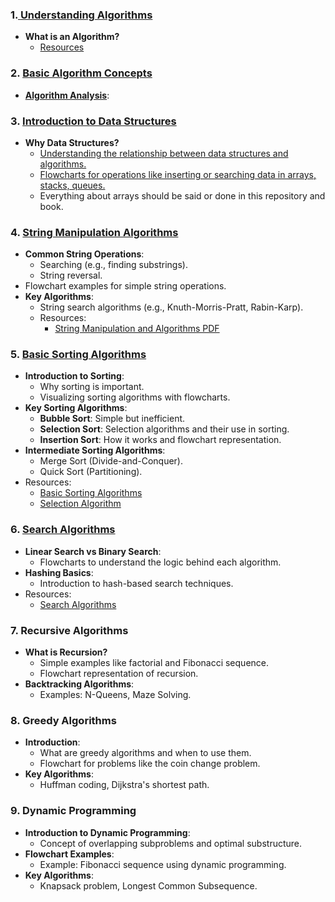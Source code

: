 ### 1.[ **Understanding Algorithms**](./1.IntroductionToAlgorithms/)

- **What is an Algorithm?**
  - [Resources](https://github.com/m-mdy-m/TechShelf/tree/main/Algorithms)

### 2. [**Basic Algorithm Concepts**](./2.Basic-Algorithms/)

- **[Algorithm Analysis](./2.Basic-Algorithms/Algorithm%20Analysis.md)**:

### 3. [**Introduction to Data Structures**](./3.Introduction-of-Data%20Structure/)

- **Why Data Structures?**
  - [Understanding the relationship between data structures and algorithms.](https://typeset.io/pdf/discovering-relationships-between-data-structures-and-4iw98s3et8.pdf)
  - [Flowcharts for operations like inserting or searching data in arrays, stacks, queues.](https://github.com/m-mdy-m/Arliz)
  - Everything about arrays should be said or done in this repository and book.

### 4. [**String Manipulation Algorithms**](./4.String-Manipulation-And-Algorithms/)

- **Common String Operations**:
  - Searching (e.g., finding substrings).
  - String reversal.
- Flowchart examples for simple string operations.
- **Key Algorithms**:
  - String search algorithms (e.g., Knuth-Morris-Pratt, Rabin-Karp).
  - Resources:
    - [String Manipulation and Algorithms PDF](book/String%20Manipulation_docx.pdf)

### 5. [**Basic Sorting Algorithms**](./5.Basic-Sorting/)

- **Introduction to Sorting**:
  - Why sorting is important.
  - Visualizing sorting algorithms with flowcharts.
- **Key Sorting Algorithms**:
  - **Bubble Sort**: Simple but inefficient.
  - **Selection Sort**: Selection algorithms and their use in sorting.
  - **Insertion Sort**: How it works and flowchart representation.
- **Intermediate Sorting Algorithms**:
  - Merge Sort (Divide-and-Conquer).
  - Quick Sort (Partitioning).
- Resources:
  - [Basic Sorting Algorithms](5.Basic-Sorting/)
  - [Selection Algorithm](5.5-Selection-Algorithm/)

### 6. [**Search Algorithms**](./6.Search-Algorithm/)

- **Linear Search vs Binary Search**:
  - Flowcharts to understand the logic behind each algorithm.
- **Hashing Basics**:
  - Introduction to hash-based search techniques.
- Resources:
  - [Search Algorithms](6.Search-Algorithm/)

### 7. **Recursive Algorithms**

- **What is Recursion?**
  - Simple examples like factorial and Fibonacci sequence.
  - Flowchart representation of recursion.
- **Backtracking Algorithms**:
  - Examples: N-Queens, Maze Solving.

### 8. **Greedy Algorithms**

- **Introduction**:
  - What are greedy algorithms and when to use them.
  - Flowchart for problems like the coin change problem.
- **Key Algorithms**:
  - Huffman coding, Dijkstra's shortest path.

### 9. **Dynamic Programming**

- **Introduction to Dynamic Programming**:
  - Concept of overlapping subproblems and optimal substructure.
- **Flowchart Examples**:
  - Example: Fibonacci sequence using dynamic programming.
- **Key Algorithms**:
  - Knapsack problem, Longest Common Subsequence.
